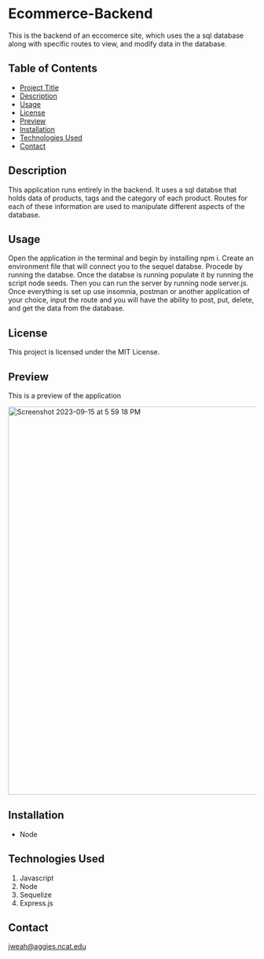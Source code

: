 # Ecommerce-Backend

This is the backend of an eccomerce site, which uses the a sql database along with specific routes to view, and modify data in the database.

## Table of Contents

- [Project Title](#project-title)
- [Description](#description)
- [Usage](#usage)
- [License](#license)
- [Preview](#preview)
- [Installation](#installation)
- [Technologies Used](#technologies-used)
- [Contact](#contact)

## Description

This application runs entirely in the backend. It uses a sql databse that holds data of products, tags and the category of each product. Routes for each of these information are used to manipulate different aspects of the database.

## Usage

Open the application in the terminal and begin by installing npm i. Create an environment file that will connect you to the sequel databse. Procede by running the databse. Once the databse is running populate it by running the script node seeds. Then you can run the server by running node server.js. Once everything is set up use insomnia, postman or another application of your choice, input the route and you will have the ability to post, put, delete, and get the data from the database.

## License

This project is licensed under the MIT License.

## Preview

This is a preview of the application


<img width="790" alt="Screenshot 2023-09-15 at 5 59 18 PM" src="https://github.com/jweah2385/ecommerce-backend/assets/134350647/da823c66-16a8-4309-b1a9-c95569259ff1">

## Installation

- Node

## Technologies Used

1. Javascript
2. Node
3. Sequelize
4. Express.js

## Contact

jweah@aggies.ncat.edu
